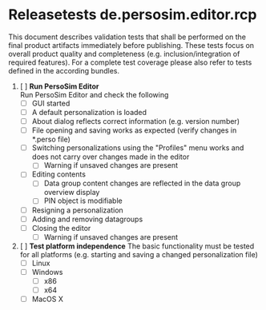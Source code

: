 # Releasetests de.persosim.editor.rcp

This document describes validation tests that shall be performed on the final product artifacts immediately before publishing. These tests focus on overall product quality and completeness (e.g. inclusion/integration of required features). For a complete test coverage please also refer to tests defined in the according bundles.

1. [ ] __Run PersoSim Editor__  
Run PersoSim Editor and check the following
	- [ ] GUI started
	- [ ] A default personalization is loaded
	- [ ] About dialog reflects correct information (e.g. version number)
	- [ ] File opening and saving works as expected (verify changes in *.perso file)
	- [ ] Switching personalizations using the "Profiles" menu works and does not carry over changes made in the editor
		- [ ] Warning if unsaved changes are present
	- [ ] Editing contents
		- [ ] Data group content changes are reflected in the data group overview display
		- [ ] PIN object is modifiable
	- [ ] Resigning a personalization
	- [ ] Adding and removing datagroups
	- [ ] Closing the editor
		- [ ] Warning if unsaved changes are present

1. [ ] __Test platform independence__
The basic functionality must be tested for all platforms (e.g. starting and saving a changed personalization file)
	- [ ] Linux
	- [ ] Windows
		- [ ] x86
		- [ ] x64
	- [ ] MacOS X

<p style="page-break-after: always"/>


